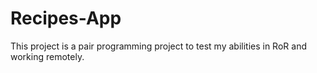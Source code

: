 # Recipes-App
This project is a pair programming project to test my abilities in RoR and working remotely.

